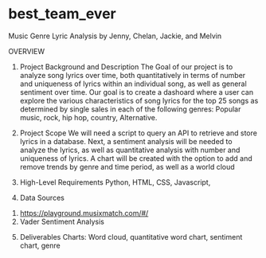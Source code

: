 # best_team_ever

Music Genre Lyric Analysis by Jenny, Chelan, Jackie, and Melvin

OVERVIEW

1.	Project Background and Description
The Goal of our project is to analyze song lyrics over time, both quantitatively in terms of number and uniqueness of lyrics within an individual song, as well as general sentiment over time. Our goal is to create a dashoard where a user can explore the various characteristics of song lyrics for the top 25 songs as determined by single sales in each of the following genres: Popular music, rock, hip hop, country, Alternative.

2.	Project Scope
We will need a script to query an API to retrieve and store lyrics in a database. Next, a sentiment analysis will be needed to analyze the lyrics, as well as quantitative analysis with number and uniqueness of lyrics. A chart will be created with the option to add and remove trends by genre and time period, as well as a world cloud

3.	High-Level Requirements
Python, HTML, CSS, Javascript, 

4.	Data Sources

1)	https://playground.musixmatch.com/#/
2)	Vader Sentiment Analysis

5.	Deliverables
Charts: Word cloud, quantitative word chart, sentiment chart, genre

